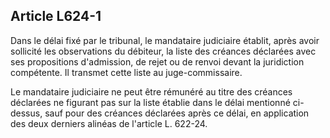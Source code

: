 Article L624-1
----
Dans le délai fixé par le tribunal, le mandataire judiciaire établit, après
avoir sollicité les observations du débiteur, la liste des créances déclarées
avec ses propositions d'admission, de rejet ou de renvoi devant la juridiction
compétente. Il transmet cette liste au juge-commissaire.

Le mandataire judiciaire ne peut être rémunéré au titre des créances déclarées
ne figurant pas sur la liste établie dans le délai mentionné ci-dessus, sauf
pour des créances déclarées après ce délai, en application des deux derniers
alinéas de l'article L. 622-24.
